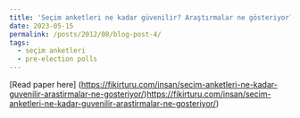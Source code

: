 ```yaml
---
title: 'Seçim anketleri ne kadar güvenilir? Araştırmalar ne gösteriyor?'
date: 2023-05-15
permalink: /posts/2012/08/blog-post-4/
tags:
  - seçim anketleri
  - pre-election polls
---
```


[Read paper here] (https://fikirturu.com/insan/secim-anketleri-ne-kadar-guvenilir-arastirmalar-ne-gosteriyor/)https://fikirturu.com/insan/secim-anketleri-ne-kadar-guvenilir-arastirmalar-ne-gosteriyor/)


